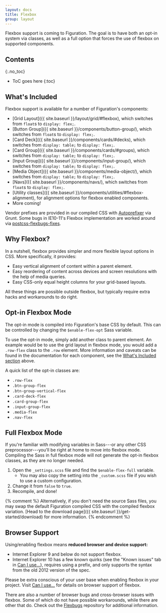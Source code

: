 ```yaml
---
layout: docs
title: Flexbox
group: layout
---
```


Flexbox support is coming to Figuration.  The goal is to have both an opt-in system via classes, as well as a full option that forces the use of flexbox on supported components.

## Contents
{:.no_toc}

* ToC goes here
{:toc}

## What's Included

Flexbox support is available for a number of Figuration's components:

- [Grid Layout]({{ site.baseurl }}/layout/grid/#flexbox), which switches from `float`s to `display: flex;`.
- [Button Group]({{ site.baseurl }}/components/button-group/), which switches from `float`s to `display: flex;`.
- [Card Deck]({{ site.baseurl }}/components/cards/#decks), which switches from `display: table;` to `display: flex;`.
- [Card Group]({{ site.baseurl }}/components/cards/#groups), which switches from `display: table;` to `display: flex;`.
- [Input Group]({{ site.baseurl }}/components/input-group/), which switches from `display: table;` to `display: flex;`.
- [Media Object]({{ site.baseurl }}/components/media-object/), which switches from `display: table;` to `display: flex;`.
- [Navs]({{ site.baseurl }}/components/navs/), which switches from `float`s to `display: flex;`.
- [Utility classes]({{ site.baseurl }}/components/utilities/#flexbox-alignment), for alignment options for flexbox enabled components.
- More coming!

Vendor prefixes are provided in our compiled CSS with [Autoprefixer](https://github.com/postcss/autoprefixer) via Grunt. Some bugs in IE10-11's Flexbox implementation are worked around via [postcss-flexbugs-fixes](https://github.com/luisrudge/postcss-flexbugs-fixes).

## Why Flexbox?

In a nutshell, flexbox provides simpler and more flexible layout options in CSS. More specifically, it provides:

- Easy vertical alignment of content within a parent element.
- Easy reordering of content across devices and screen resolutions with the help of media queries.
- Easy CSS-only equal height columns for your grid-based layouts.

All these things are possible outside flexbox, but typically require extra hacks and workarounds to do right.

## Opt-in Flexbox Mode

The opt-in mode is compiled into Figuration's base CSS by default.  This can be controlled by changing the `$enable-flex-opt` Sass variable.

To use the opt-in mode, simply add another class to parent element. An example would be to use the grid layout in flexbox mode, you would add a `.row-flex` class to the `.row` element.  More information and caveats can be found in the documentation for each component, see the [What's Included section](#whats-included) above.

A quick list of the opt-in classes are:

- `.row-flex`
- `.btn-group-flex`
- `.btn-group-vertical-flex`
- `.card-deck-flex`
- `.card-group-flex`
- `.input-group-flex`
- `.media-flex`
- `.nav-flex`

## Full Flexbox Mode

If you're familiar with modifying variables in Sass---or any other CSS preprocessor---you'll be right at home to move into flexbox mode.  Compiling the Sass in full flexbox mode will not generate the opt-in flexbox classes, as they are no longer needed.

1. Open the `_settings.scss` file and find the `$enable-flex-full` variable.
    - You may also copy the setting into the `_custom.scss` file if you wish to use a custom configuration.
2. Change it from `false` to `true`.
3. Recompile, and done!

{% comment %}
Alternatively, if you don't need the source Sass files, you may swap the default Figuration compiled CSS with the compiled flexbox variation. [Head to the download page]({{ site.baseurl }}/get-started/download) for more information.
{% endcomment %}

## Browser Support

Using/enabling flexbox means **reduced browser and device support:**

- Internet Explorer 9 and below do not support flexbox.
- Internet Explorer 10 has a few known quirks (see the "Known issues" tab in [Can I use...](http://caniuse.com/#feat=flexbox)), requires using a prefix, and only supports the syntax from the old 2012 version of the spec.

Please be extra conscious of your user base when enabling flexbox in your project. Visit [Can I use...](http://caniuse.com/#feat=flexbox) for details on browser support of flexbox.

There are also a number of browser bugs and cross-browser issues with flexbox.  Some of which do not have possible workarounds, while there are other that do.  Check out the [Flexbugs](https://github.com/philipwalton/flexbugs) repository for additional information.

